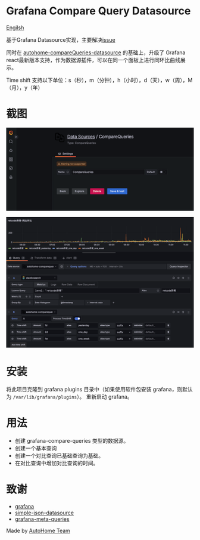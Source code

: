 # Grafana Compare Query Datasource

[Engilsh](./README.md)

基于Grafana Datasource实现，主要解决[issue](https://github.com/grafana/grafana/issues/2093)

同时在 [autohome-compareQueries-datasource](https://github.com/AutohomeCorp/autohome-compareQueries-datasource) 的基础上，升级了 Grafana react最新版本支持，作为数据源插件，可以在同一个面板上进行同环比曲线展示。

Time shift 支持以下单位：s（秒），m（分钟），h（小时），d（天），w（周），M（月），y（年）

# 截图

![Screenshot1](./img/conf-datasource.png)

![Screenshot2](./img/func-snapshot.png)

# 安装

将此项目克隆到 grafana plugins 目录中（如果使用软件包安装 grafana，则默认为 `/var/lib/grafana/plugins`）。 重新启动 grafana。

# 用法

- 创建 grafana-compare-queries 类型的数据源。
- 创建一个基本查询
- 创建一个对比查询已基础查询为基础。
- 在对比查询中增加对比查询的时间。

# 致谢

- [grafana](https://github.com/grafana/grafana)
- [simple-json-datasource](https://github.com/grafana/simple-json-datasource)
- [grafana-meta-queries](https://github.com/GoshPosh/grafana-meta-queries)

Made by [AutoHome Team](https://github.com/AutohomeCorp)
